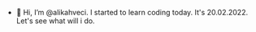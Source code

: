- 👋 Hi, I’m @alikahveci.
I started to learn coding today. It's 20.02.2022.
Let's see what will i do.
